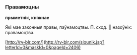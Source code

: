 ### Правамоцны
**прыметнік, кніжнае**

Які мае законныя правы, паўнамоцтвы. П. сход. || назоўнік: правамоцтва.

<a rel="author">[http://rv-blr.com/](http://rv-blr.com/slounik.jsp?letterId=0&maskId=0&pageId=2406)</a>
